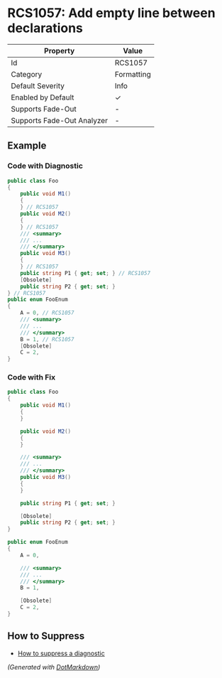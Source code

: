 # RCS1057: Add empty line between declarations

| Property                    | Value      |
| --------------------------- | ---------- |
| Id                          | RCS1057    |
| Category                    | Formatting |
| Default Severity            | Info       |
| Enabled by Default          | &#x2713;   |
| Supports Fade\-Out          | \-         |
| Supports Fade\-Out Analyzer | \-         |

## Example

### Code with Diagnostic

```csharp
public class Foo
{
    public void M1()
    {
    } // RCS1057
    public void M2()
    {
    } // RCS1057
    /// <summary>
    /// ...
    /// </summary>
    public void M3()
    {
    } // RCS1057
    public string P1 { get; set; } // RCS1057
    [Obsolete]
    public string P2 { get; set; }
} // RCS1057
public enum FooEnum
{
    A = 0, // RCS1057
    /// <summary>
    /// ...
    /// </summary>
    B = 1, // RCS1057
    [Obsolete]
    C = 2,
}
```

### Code with Fix

```csharp
public class Foo
{
    public void M1()
    {
    }

    public void M2()
    {
    }

    /// <summary>
    /// ...
    /// </summary>
    public void M3()
    {
    }

    public string P1 { get; set; }

    [Obsolete]
    public string P2 { get; set; }
}

public enum FooEnum
{
    A = 0,

    /// <summary>
    /// ...
    /// </summary>
    B = 1,

    [Obsolete]
    C = 2,
}
```

## How to Suppress

* [How to suppress a diagnostic](../HowToConfigureAnalyzers.md#how-to-suppress-a-diagnostic)

*\(Generated with [DotMarkdown](http://github.com/JosefPihrt/DotMarkdown)\)*